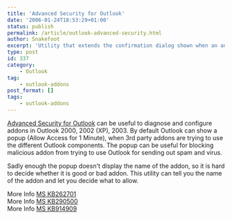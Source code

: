 ```yaml
---
title: 'Advanced Security for Outlook'
date: '2006-01-24T18:53:29+01:00'
status: publish
permalink: /article/outlook-advanced-security.html
author: Snakefoot
excerpt: 'Utility that extends the confirmation dialog shown when an addon wants to use Outlook, with more details about the addon.'
type: post
id: 337
category:
    - Outlook
tag:
    - outlook-addons
post_format: []
tags:
    - outlook-addons
---
```

[Advanced Security for Outlook](http://www.mapilab.com/outlook/security/) can be useful to diagnose and configure addons in Outlook 2000, 2002 (XP), 2003. By default Outlook can show a popup (Allow Access for 1 Minute), when 3rd party addons are trying to use the different Outlook components. The popup can be useful for blocking malicious addon from trying to use Outlook for sending out spam and virus.  
  
 Sadly enough the popup doesn't display the name of the addon, so it is hard to decide whether it is good or bad addon. This utility can tell you the name of the addon and let you decide what to allow.  
  
 More Info [MS KB262701](http://support.microsoft.com/kb/262701 "OL2000: Developer Information About the Outlook E-mail Security Update [Q262701]")  
 More Info [MS KB290500](http://support.microsoft.com/kb/290500 "Description of e-mail security features for developers in Outlook 2002 [Q290500]")  
 More Info [MS KB914909](http://support.microsoft.com/kb/914909 "The Outlook window closes, but the application continues to run when you try to exit Outlook [Q914909]")  